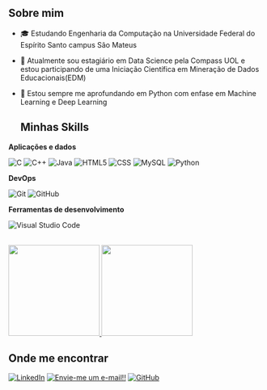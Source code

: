 ## Sobre mim

- 🎓 Estudando Engenharia da Computação na Universidade Federal do Espírito Santo campus São Mateus
- 🔭 Atualmente sou estagiário em Data Science pela Compass UOL e estou participando de uma Iniciação Científica em Mineração de Dados Educacionais(EDM)
- 🌱 Estou sempre me aprofundando em Python com enfase em Machine Learning e Deep Learning

  ## Minhas Skills

**Aplicações e dados**

![C](https://img.shields.io/badge/-C-333333?style=flat&logo=C&logoColor=00599C)
![C++](https://img.shields.io/badge/-C++-333333?style=flat&logo=C%2B%2B&logoColor=00599C)
![Java](https://img.shields.io/badge/-Java-333333?style=flat&logo=Java&logoColor=007396)
![HTML5](https://img.shields.io/badge/-HTML5-333333?style=flat&logo=HTML5)
![CSS](https://img.shields.io/badge/-CSS-333333?style=flat&logo=CSS3&logoColor=1572B6)
![MySQL](https://img.shields.io/badge/-MySQL-333333?style=flat&logo=mysql)
![Python](https://img.shields.io/badge/-Python-333333?style=flat&logo=Python&logoColor=3776AB)

**DevOps**

![Git](https://img.shields.io/badge/-Git-333333?style=flat&logo=git)
![GitHub](https://img.shields.io/badge/-GitHub-333333?style=flat&logo=github)

**Ferramentas de desenvolvimento**

![Visual Studio Code](https://img.shields.io/badge/-Vs%20Code-333333?style=flat&logo=vs-code&logoColor=007ACC)

<br/>

<a href="https://github.com/gabriel0147" title="Perfil de Gabriel">
  <img height="180em" src="https://github-readme-stats.vercel.app/api?username=gabriel0147&theme=dracula&show_icons=true" />
</a>

 <img height="180em" src="https://github-readme-streak-stats.herokuapp.com/?user=gabriel0147&theme=dark"  >
 

## Onde me encontrar
<a href="https://www.linkedin.com/in/gabriel-martins-ba77511bb/">![LinkedIn](https://img.shields.io/badge/LinkedIn-0077B5?style=for-the-badge&logo=linkedin&logoColor=white)</a>
<a href="mailto:gabriel.gms0147@gmail.com">![Envie-me um e-mail!!](https://img.shields.io/badge/Gmail-D14836?style=for-the-badge&logo=gmail&logoColor=white)</a>
<a href="https://github.com/gabriel0147">![GitHub](https://img.shields.io/github/followers/gabriel0147?label=follow&style=social)</a>

